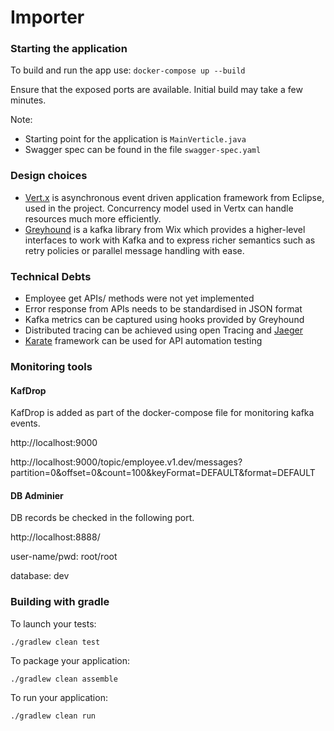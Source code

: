 # Importer

### Starting the application
To build and run the app use:
`docker-compose up --build`


Ensure that the exposed  ports are available. Initial build may take a few minutes.

Note:
- Starting point for the application is `MainVerticle.java`
- Swagger spec can be found in the file `swagger-spec.yaml`

### Design choices
- [Vert.x](https://vertx.io/) is asynchronous event driven application framework from Eclipse, used in the project. Concurrency model used in Vertx can handle resources much more efficiently.
- [Greyhound](https://github.com/wix/greyhound) is a kafka library from Wix which provides a higher-level interfaces to work with Kafka and to express richer semantics such as retry policies or  parallel message handling with ease.

### Technical Debts
- Employee get APIs/ methods were not yet implemented
- Error response from APIs needs to be standardised in JSON format
- Kafka metrics can be captured using hooks provided by Greyhound
- Distributed tracing can be achieved using open Tracing and [Jaeger](https://www.jaegertracing.io/)
- [Karate](https://github.com/intuit/karate) framework can be used for API automation testing

### Monitoring tools
#### KafDrop
KafDrop is added as part of the docker-compose file for monitoring kafka events.

http://localhost:9000

http://localhost:9000/topic/employee.v1.dev/messages?partition=0&offset=0&count=100&keyFormat=DEFAULT&format=DEFAULT

#### DB Adminier
DB records be checked in the following port.


http://localhost:8888/


user-name/pwd: root/root


database: dev



### Building with gradle

To launch your tests:
```
./gradlew clean test
```

To package your application:
```
./gradlew clean assemble
```

To run your application:
```
./gradlew clean run
```



